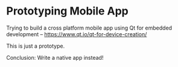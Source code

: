 Prototyping Mobile App
======================

Trying to build a cross platform mobile app using Qt for embedded
development – https://www.qt.io/qt-for-device-creation/

This is just a prototype.

Conclusion: Write a native app instead!
